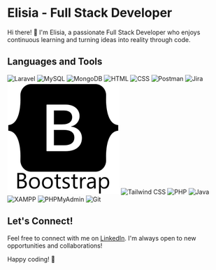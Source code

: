 
# Elisia - Full Stack Developer

Hi there! 👋 I'm Elisia, a passionate Full Stack Developer who enjoys continuous learning and turning ideas into reality through code.

## Languages and Tools
 
![Laravel](https://img.icons8.com/ios/50/000000/laravel.png) 
![MySQL](https://img.icons8.com/ios/50/000000/mysql-logo.png) 
![MongoDB](https://img.icons8.com/color/48/000000/mongodb.png)
![HTML](https://img.icons8.com/color/48/000000/html-5.png) 
![CSS](https://img.icons8.com/color/48/000000/css3.png) 
![Postman](https://www.vectorlogo.zone/logos/getpostman/getpostman-icon.svg)
![Jira](https://img.icons8.com/color/48/000000/jira.png)
![Bootstrap](https://raw.githubusercontent.com/devicons/devicon/master/icons/bootstrap/bootstrap-plain-wordmark.svg) 
![Tailwind CSS](https://www.vectorlogo.zone/logos/tailwindcss/tailwindcss-icon.svg) 
![PHP](https://www.vectorlogo.zone/logos/php/php-icon.svg) 
![Java](https://www.vectorlogo.zone/logos/java/java-icon.svg) 
![XAMPP](https://profilinator.rishav.dev/skills-assets/xampp.png) 
![PHPMyAdmin](https://cdn.worldvectorlogo.com/logos/phpmyadmin.svg) 
![Git](https://www.vectorlogo.zone/logos/git-scm/git-scm-icon.svg) 

## Let's Connect!

Feel free to connect with me on [LinkedIn](https://www.linkedin.com/in/elisia98/). I'm always open to new opportunities and collaborations!

Happy coding! 🚀

